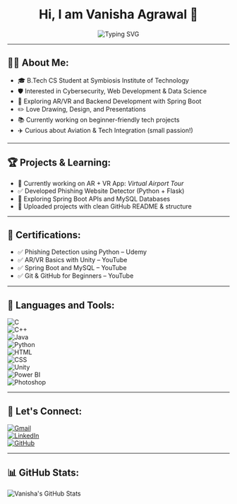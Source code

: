 <h1 align="center">Hi, I am Vanisha Agrawal 👋</h1>

<p align="center">
  <img src="https://readme-typing-svg.demolab.com?font=Fira+Code&pause=1000&center=true&width=435&lines=BTech+CS+Student;Exploring+Cybersecurity+%26+AR%2FVR;Learning+Spring+Boot+%26+GitHub;Creative+and+Detail-Oriented" alt="Typing SVG" />
</p>

---

## 👩‍💻 About Me:

- 🎓 B.Tech CS Student at Symbiosis Institute of Technology  
- 🛡️ Interested in Cybersecurity, Web Development & Data Science  
- 🧠 Exploring AR/VR and Backend Development with Spring Boot  
- ✏️ Love Drawing, Design, and Presentations  
- 📚 Currently working on beginner-friendly tech projects  
- ✈️ Curious about Aviation & Tech Integration (small passion!)  

---

## 🏆 Projects & Learning:

- 🔧 Currently working on AR + VR App: *Virtual Airport Tour*  
- ✅ Developed Phishing Website Detector (Python + Flask)  
- 🧪 Exploring Spring Boot APIs and MySQL Databases  
- 📁 Uploaded projects with clean GitHub README & structure  

---

## 📜 Certifications:

- ✅ Phishing Detection using Python – Udemy  
- ✅ AR/VR Basics with Unity – YouTube  
- ✅ Spring Boot and MySQL – YouTube  
- ✅ Git & GitHub for Beginners – YouTube  

---

## 🧰 Languages and Tools:

![C](https://img.shields.io/badge/C-blue?style=flat&logo=c)  
![C++](https://img.shields.io/badge/C++-00599C?style=flat&logo=cplusplus&logoColor=white)  
![Java](https://img.shields.io/badge/Java-orange?style=flat&logo=java)  
![Python](https://img.shields.io/badge/Python-3776AB?style=flat&logo=python&logoColor=white)  
![HTML](https://img.shields.io/badge/HTML5-E34F26?style=flat&logo=html5&logoColor=white)  
![CSS](https://img.shields.io/badge/CSS3-1572B6?style=flat&logo=css3&logoColor=white)  
![Unity](https://img.shields.io/badge/Unity-black?style=flat&logo=unity)  
![Power BI](https://img.shields.io/badge/Power%20BI-F2C811?style=flat&logo=powerbi)  
![Photoshop](https://img.shields.io/badge/Adobe%20Photoshop-31A8FF?style=flat&logo=adobephotoshop)  

---

## 🔗 Let's Connect:

[![Gmail](https://img.shields.io/badge/Gmail-D14836?style=flat&logo=gmail&logoColor=white)](mailto:agrawalshruti08052@gmail.com)  
[![LinkedIn](https://img.shields.io/badge/LinkedIn-blue?style=flat&logo=linkedin)](https://www.linkedin.com/in/vanisha-agrawal-024993367/)  
[![GitHub](https://img.shields.io/badge/GitHub-black?style=flat&logo=github)](https://github.com/vanishaagrawal)  

---

## 📊 GitHub Stats:

![Vanisha's GitHub Stats](https://github-readme-stats.vercel.app/api?username=vanishaagrawal&show_icons=true&theme=radical)
